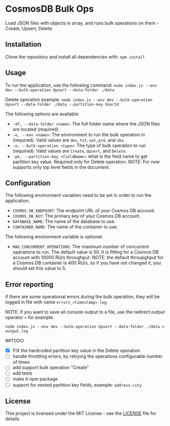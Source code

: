 # CosmosDB Bulk Ops

Load JSON files with objects in array, and runs bulk operations on them - Create, Upsert, Delete.

## Installation

Clone the repository and install all dependencies with:
`npm install`

## Usage

To run the application, use the following command:
`node index.js --env dev --bulk-operation Upsert --data-folder ./data`

Delete operation example:
`node index.js --env dev --bulk-operation Upsert --data-folder ./data --partition-key UserId`

The following options are available:

- `-df, --data-folder <name>`: The full folder name where the JSON files are located (required).
- `-e, --env <name>`: The environment to run the bulk operation in (required). Valid values are `dev`, `tst`, `uat`, `prd`, and `sbx`.
- `-o, --bulk-operation <type>`: The type of bulk operation to run (required). Valid values are `Create`, `Upsert`, and `Delete`.
- `-pk, --partition-key <fieldName>`: what is the field name to get partition key value. Required only for Delete operation. NOTE: For now supports only top level fields in the document.

## Configuration

The following environment variables need to be set in order to run the application:

- `COSMOS_DB_ENDPOINT`: The endpoint URL of your Cosmos DB account.
- `COSMOS_DB_KEY`: The primary key of your Cosmos DB account.
- `DATABASE_NAME`: The name of the database to use.
- `CONTAINER_NAME`: The name of the container to use.

The following environment variable is optional:

- `MAX_CONCURRENT_OPERATIONS`: The maximum number of concurrent operations to run. The default value is 50. It is fitting for a Cosmos DB account with 10000 RU/s throughput.
  NOTE: the default throupghput for a Cosmos DB container is 400 RU/s, so if you have not changed it, you should set this value to 5.

## Error reporting

if there are some operational errors during the bulk operation, they will be logged in file with name `errors_<timestamp>.log`.

NOTE: if you want to save all console output to a file, use the redirect output operator `>` for example:

`node index.js --env dev --bulk-operation Upsert --data-folder ./data > output.log`

##TODO

- [x] FIX the hardcoded partition key value in the Delete operation
- [ ] handle throttling errors, by retrying the operations configurable number of times
- [ ] add support bulk operation "Create"
- [ ] add tests
- [ ] make it npm package
- [ ] support for nested partition key fields, example: `address.city`

## License

This project is licensed under the MIT License - see the [LICENSE](LICENSE) file for details.
